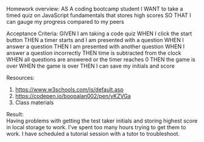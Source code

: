 
Homework overview:
AS A coding bootcamp student
I WANT to take a timed quiz on JavaScript fundamentals that stores high scores
SO THAT I can gauge my progress compared to my peers


Acceptance Criteria:
GIVEN I am taking a code quiz
WHEN I click the start button
THEN a timer starts and I am presented with a question
WHEN I answer a question
THEN I am presented with another question
WHEN I answer a question incorrectly
THEN time is subtracted from the clock
WHEN all questions are answered or the timer reaches 0
THEN the game is over
WHEN the game is over
THEN I can save my initials and score

Resources:
1. https://www.w3schools.com/js/default.asp
2. https://codepen.io/boopalan002/pen/yKZVGa
3. Class materials

Result:  
Having problems with getting the test taker initials and storing highest score in local storage to work. I've spent too many hours trying to get them to work.  I have scheduled a tutorial session with a tutor to troubleshoot.
